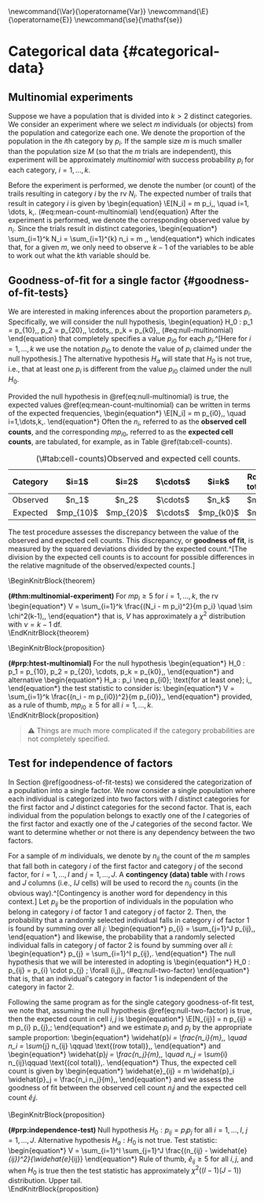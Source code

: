 

\newcommand{\Var}{\operatorname{Var}}
\newcommand{\E}{\operatorname{E}}
\newcommand{\se}{\mathsf{se}}

# Categorical data {#categorical-data}

## Multinomial experiments

Suppose we have a population that is divided into $k > 2$ distinct categories. We consider an experiment where we select $m$ individuals (or objects) from the population and categorize each one. We denote the proportion of the population in the $i$th category by $p_i$. 
If the sample size $m$ is much smaller than the population size $M$ (so that the $m$ trials are independent), this experiment will be approximately *multinomial* with success probability $p_i$ for each category, $i=1, \dots, k$. 

Before the experiment is performed, we denote the number (or count) of the trails resulting in category $i$ by the rv $N_i$. The expected number of trails that result in category $i$ is given by 
\begin{equation}
\E[N_i] = m p_i\,, \quad i=1, \dots, k\,.
(\#eq:mean-count-multinomial)
\end{equation} 
After the experiment is performed, we denote the corresponding observed value by $n_i$. Since the trials result in distinct categories, 
\begin{equation*}
\sum_{i=1}^k N_i = \sum_{i=1}^{k} n_i = m \,,
\end{equation*}
which indicates that, for a given $m$, we only need to observe $k-1$ of the variables to be able to work out what the $k$th variable should be. 

## Goodness-of-fit for a single factor {#goodness-of-fit-tests}

We are interested in making inferences about the proportion parameters $p_i$. Specifically, we will consider the null hypothesis,
\begin{equation}
H_0 : p_1 = p_{10}\,, p_2 = p_{20}\,, \cdots\,, p_k = p_{k0}\,,
 (\#eq:null-multinomial)
\end{equation}
that completely specifies a value $p_{i0}$ for each $p_i$.^[Here for $i=1, \dots, k$ we use the notation $p_{i0}$ to denote the value of $p_i$ claimed under the null hypothesis.] The alternative hypothesis $H_a$ will state that $H_0$ is not true, i.e., that at least one $p_i$ is different from the value $p_{i0}$ claimed under the null $H_0$. 

Provided the null hypothesis in \@ref(eq:null-multinomial) is true, the expected values \@ref(eq:mean-count-multinomial) can be written in terms of the expected frequencies,
\begin{equation*}
 \E[N_i] = m p_{i0}\,, \quad i=1,\dots,k\,.
\end{equation*}
Often the $n_i$, referred to as the **observed cell counts**, and the corresponding $m p_{i0}$, referred to as the **expected cell counts**, are tabulated, for example, as in Table \@ref(tab:cell-counts).   

<table>
<caption>(\#tab:cell-counts)Observed and expected cell counts.</caption>
 <thead>
  <tr>
   <th style="text-align:center;"> Category </th>
   <th style="text-align:center;"> $i=1$ </th>
   <th style="text-align:center;"> $i=2$ </th>
   <th style="text-align:center;"> $\cdots$ </th>
   <th style="text-align:center;"> $i=k$ </th>
   <th style="text-align:center;"> Row total </th>
  </tr>
 </thead>
<tbody>
  <tr>
   <td style="text-align:center;"> Observed </td>
   <td style="text-align:center;"> $n_1$ </td>
   <td style="text-align:center;"> $n_2$ </td>
   <td style="text-align:center;"> $\cdots$ </td>
   <td style="text-align:center;"> $n_k$ </td>
   <td style="text-align:center;"> $m$ </td>
  </tr>
  <tr>
   <td style="text-align:center;"> Expected </td>
   <td style="text-align:center;"> $mp_{10}$ </td>
   <td style="text-align:center;"> $mp_{20}$ </td>
   <td style="text-align:center;"> $\cdots$ </td>
   <td style="text-align:center;"> $mp_{k0}$ </td>
   <td style="text-align:center;"> $m$ </td>
  </tr>
</tbody>
</table>

The test procedure assesses the discrepancy between the value of the observed and expected cell counts. This discrepancy, or **goodness of fit**, is measured by the squared deviations divided by the expected count.^[The division by the expected cell counts is to account for possible differences in the relative magnitude of the observed/expected counts.]

\BeginKnitrBlock{theorem}<div class="theorem"><span class="theorem" id="thm:multinomial-experiment"><strong>(\#thm:multinomial-experiment) </strong></span>For $m p_i \geq 5$ for $i = 1, \dots, k$, the rv
\begin{equation*}
 V = \sum_{i=1}^k \frac{(N_i - m p_i)^2}{m p_i} \quad \sim \chi^2(k-1)\,,
\end{equation*}
that is, $V$ has approximately a $\chi^2$ distribution with $\nu = k-1$ df. </div>\EndKnitrBlock{theorem}

\BeginKnitrBlock{proposition}<div class="proposition"><span class="proposition" id="prp:htest-multinomial"><strong>(\#prp:htest-multinomial) </strong></span>For the null hypothesis 
\begin{equation*}
H_0 : p_1 = p_{10}, p_2 = p_{20}, \cdots, p_k = p_{k0}\,,
\end{equation*}
and alternative 
\begin{equation*}
H_a : p_i \neq p_{i0}\; \text{for at least one}\; i\,,
\end{equation*}
the test statistic to consider is:
\begin{equation*}
 V = \sum_{i=1}^k \frac{(n_i - m p_{i0})^2}{m p_{i0}}\,,
\end{equation*}
provided, as a rule of thumb, $m p_{i0} \geq 5$ for all $i = 1, \dots, k$. </div>\EndKnitrBlock{proposition}

>  ⚠️  Things are much more complicated if the category probabilities are not completely specified.   


## Test for independence of factors

In Section \@ref(goodness-of-fit-tests) we considered the categorization of a population into a single factor. We now consider a single population where each individual is categorized into two factors with $I$ distinct categories for the first factor and $J$ distinct categories for the second factor. That is, each individual from the population belongs to exactly one of the $I$ categories of the first factor and exactly one of the $J$ categories of the second factor. We want to determine whether or not there is any dependency between the two factors. 

For a sample of $m$ individuals, we denote by $n_{ij}$ the count of the $m$ samples that fall both in category $i$ of the first factor and category $j$ of the second factor, for $i = 1, \dots, I$ and $j = 1, \dots, J$. A **contingency (data) table** with $I$ rows and $J$ columns (i.e., $IJ$ cells) will be used to record the $n_{ij}$ counts (in the obvious way).^[Contingency is another word for dependency in this context.] Let $p_{ij}$ be the proportion of individuals in the population who belong in category $i$ of factor 1 and category $j$ of factor $2$. Then, the probability that a randomly selected individual falls in category $i$ of factor 1 is found by summing over all $j$:
\begin{equation*}
p_{i} = \sum_{j=1}^J p_{ij}\,,
\end{equation*}
and likewise, the probability that a randomly selected individual falls in category $j$ of factor 2 is found by summing over all $i$:
\begin{equation*}
p_{j} = \sum_{i=1}^I p_{ij}\,.
\end{equation*}
The null hypothesis that we will be interested in adopting is
\begin{equation*}
H_0 : p_{ij} = p_{i} \cdot p_{j} \; \forall (i,j)\,,
 (\#eq:null-two-factor)
\end{equation*}
that is, that an individual's category in factor 1 is independent of the category in factor 2. 

Following the same program as for the single category goodness-of-fit test, we note that, assuming the null hypothesis \@ref(eq:null-two-factor) is true, then the expected count in cell $i,j$ is
\begin{equation*}
 \E[N_{ij}] = n p_{ij} = m p_{i} p_{j}\,;
\end{equation*}
and we estimate $p_i$ and $p_j$ by the appropriate sample proportion:
\begin{equation*}
\widehat{p}_i = \frac{n_i}{m}\,, \quad n_i = \sum_{j} n_{ij} \qquad \text{(row total)}\,,
\end{equation*}
and 
\begin{equation*}
\widehat{p}_j = \frac{n_j}{m}\,, \quad n_j = \sum_{i} n_{ij}\qquad \text{(col total)}\,.
\end{equation*}
Thus, the expected cell count is given by
\begin{equation*}
\widehat{e}_{ij} = m \widehat{p}_i \widehat{p}_j = \frac{n_i n_j}{m}\,,
\end{equation*}
and we assess the goodness of fit between the observed cell count $n_ij$ and the expected cell count $\widehat{e}_ij$.


\BeginKnitrBlock{proposition}<div class="proposition"><span class="proposition" id="prp:independence-test"><strong>(\#prp:independence-test) </strong></span>Null hypothesis $H_0 : p_{ij} = p_i p_j$ for all $i=1, \dots, I$, $j=1, \dots, J$. 
Alternative hypothesis $H_a : H_0 \;\text{is not true}$. 
Test statistic:
\begin{equation*}
V = \sum_{i=1}^I \sum_{j=1}^J \frac{(n_{ij} - \widehat{e}_{ij})^2}{\widehat{e}_{ij}}
\end{equation*}
Rule of thumb, $\widehat{e}_{ij} \geq 5$ for all $i,j$, and when $H_0$ is true then the test statistic has approximately $\chi^2((I-1)(J-1))$ distribution. Upper tail. </div>\EndKnitrBlock{proposition}


